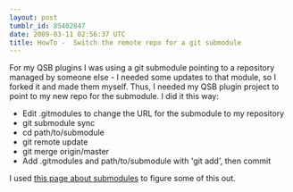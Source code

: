 ```yaml
---
layout: post
tumblr_id: 85402847
date: 2009-03-11 02:56:37 UTC
title: HowTo -  Switch the remote repo for a git submodule
---
```


For my QSB plugins I was using a git submodule pointing to a repository
managed by someone else - I needed some updates to that module, so I
forked it and made them myself. Thus, I needed my QSB plugin project to
point to my new repo for the submodule. I did it this way:

* Edit .gitmodules to change the URL for the submodule to my repository
* git submodule sync
* cd path/to/submodule
* git remote update
* git merge origin/master
* Add .gitmodules and path/to/submodule with 'git add', then commit

I used [this page about
submodules](http://woss.name/2008/04/09/using-git-submodules-to-track-vendorrails/)
to figure some of this out.

